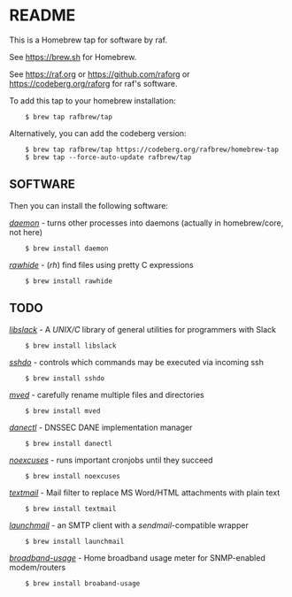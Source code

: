 # README

This is a Homebrew tap for software by raf.

See <https://brew.sh> for Homebrew.

See <https://raf.org> or <https://github.com/raforg> or
<https://codeberg.org/raforg> for raf's software.

To add this tap to your homebrew installation:

        $ brew tap rafbrew/tap

Alternatively, you can add the codeberg version:

        $ brew tap rafbrew/tap https://codeberg.org/rafbrew/homebrew-tap
        $ brew tap --force-auto-update rafbrew/tap

## SOFTWARE

Then you can install the following software:

[*daemon*](https://libslack.org/daemon/) - turns other processes into daemons (actually in homebrew/core, not here)

        $ brew install daemon

[*rawhide*](https://raf.org/rawhide/) - (*rh*) find files using pretty C expressions

        $ brew install rawhide

## TODO

[*libslack*](https://libslack.org/) - A *UNIX/C* library of general utilities for programmers with Slack

        $ brew install libslack

[*sshdo*](https://raf.org/sshdo/) - controls which commands may be executed via incoming ssh

        $ brew install sshdo

[*mved*](https://raf.org/mved/) - carefully rename multiple files and directories

        $ brew install mved

[*danectl*](http://raf.org/danectl/) - DNSSEC DANE implementation manager

        $ brew install danectl

[*noexcuses*](https://raf.org/noexcuses/) - runs important cronjobs until they succeed

        $ brew install noexcuses

[*textmail*](https://raf.org/textmail/) - Mail filter to replace MS Word/HTML attachments with plain text

        $ brew install textmail

[*launchmail*](https://raf.org/launchmail/) - an SMTP client with a *sendmail*-compatible wrapper

        $ brew install launchmail

[*broadband-usage*](https://raf.org/broadband-usage/) - Home broadband usage meter for SNMP-enabled modem/routers

        $ brew install broaband-usage

